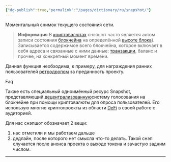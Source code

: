 ```yaml
---
{"dg-publish":true,"permalink":"/pages/dictionary/ru/snepshot/"}
---
```



Моментальный снимок текущего состояния сети.

> **Информация**
> В [криптовалютах](https://hackmd.io/AU8FbBNKQYahoi0dj5-L-A) снэпшот часто является актом записи состояния [блокчейна](https://hackmd.io/IzACXndyQ2mXFL98xANIZQ) на определённой [высоте блока](https://hackmd.io/VmQ5R4l6QEej0RaOxTVuPw)). Записывается содержимое всего блокчейна, которое включает в себя адреса и связанные с ними данные: [транзакции](https://hackmd.io/vUoz3rZyQn2h1HEGNsGm_Q), баланс и прочее, на конкретный момент времени.

Данная функция необходима, к примеру, для награждения ранних пользователей [ретродропом](https://hackmd.io/d_GZ2iLTR--29FNF5hIrTw) за преданность проекту.

Faq

Также есть специальный одноимённый ресурс Snapshot, представляющий [децентрализованную](https://hackmd.io/i8cyfSJCR02gIkHZRmf8Wg)систему голосования на блокчейне при помощи криптовалюты для опроса пользователей. Его использую многие криптопроекты из области [DeFi](https://hackmd.io/tGIitAIsSnO4F45ehpLaiA) в своей работе с аудиторией.

Для нас снэпшот обозначает 2 вещи:

1. нас отметили и мы работаем дальше
2. дедлайн, после которого нет смысла что-то делать. Такой снэп случается после анонса проекта о выходе токена и зачастую задним числом.

---

